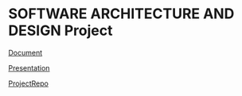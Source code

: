 # SOFTWARE ARCHITECTURE AND DESIGN Project

[Document](https://docs.google.com/document/d/1VQUSAFWKW2doh8wIQZe4aP394fesWaxxP3LEc1a18OM/edit)

[Presentation](https://www.canva.com/design/DAEv_JRNq44/0xzSFx3jdV8UfUuOL1yT6Q/edit)

[ProjectRepo](https://github.com/SAD-GROUPWORK/bitcoin)
